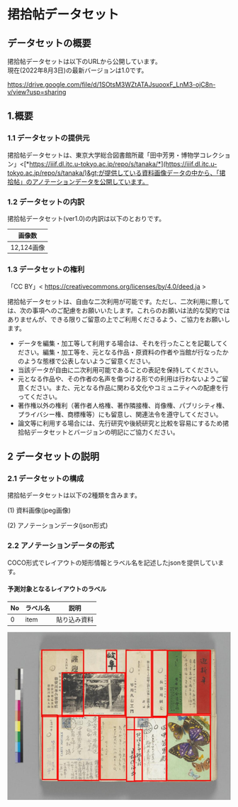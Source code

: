 捃拾帖データセット
==================

## データセットの概要

捃拾帖データセットは以下のURLから公開しています。<br/>
現在(2022年8月3日)の最新バージョンは1.0です。<br/>

https://drive.google.com/file/d/1SOtsM3WZtATAJsuooxF_LnM3-ojC8n-v/view?usp=sharing

<!-- COCO形式: -->

<!-- - YOLO形式: https://lab.ndl.go.jp/dataset/dataset_kindai.zip -->


1.概要
----

### 1.1 データセットの提供元

捃拾帖データセットは、東京大学総合図書館所蔵「田中芳男・博物学コレクション」&lt;[*https://iiif.dl.itc.u-tokyo.ac.jp/repo/s/tanaka/*](https://iiif.dl.itc.u-tokyo.ac.jp/repo/s/tanaka/)&gt;が提供している資料画像データの中から、「捃拾帖」のアノテーションデータを公開しています。

### 1.2 データセットの内訳

捃拾帖データセット(ver1.0)の内訳は以下のとおりです。

  | 画像数
  |----------
  |12,124画像

### 1.3 データセットの権利
「CC BY」&lt; https://creativecommons.org/licenses/by/4.0/deed.ja &gt;

捃拾帖データセットは、自由な二次利用が可能です。ただし、二次利用に際しては、次の事項へのご配慮をお願いいたします。これらのお願いは法的な契約ではありませんが、できる限りご留意の上でご利用くださるよう、ご協力をお願いします。

- データを編集・加工等して利用する場合は、それを行ったことを記載してください。編集・加工等を、元となる作品・原資料の作者や当館が行なったかのような態様で公表しないようご留意ください。
- 当該データが自由に二次利用可能であることの表記を保持してください。
- 元となる作品や、その作者の名声を傷つける形での利用は行わないようご留意ください。また、元となる作品に関わる文化やコミュニティへの配慮を行ってください。
- 著作権以外の権利（著作者人格権、著作隣接権、肖像権、パブリシティ権、プライバシー権、商標権等）にも留意し、関連法令を遵守してください。
- 論文等に利用する場合には、先行研究や後続研究と比較を容易にするため捃拾帖データセットとバージョンの明記にご協力ください。


2 データセットの説明
------------------

### 2.1 データセットの構成

捃拾帖データセットは以下の2種類を含みます。

(1) 資料画像(jpeg画像)

(2) アノテーションデータ(json形式)

### 2.2 アノテーションデータの形式

COCO形式でレイアウトの矩形情報とラベル名を記述したjsonを提供しています。

#### 予測対象となるレイアウトのラベル

  |No  | ラベル名          |説明
  |----| -----------------| --------------------------------------
  |0   | item       | 貼り込み資料

<img src="images/0cd193243399f24e2d116d095794c152.jpg" alt="kunshujo sample image" title="screen shot">
